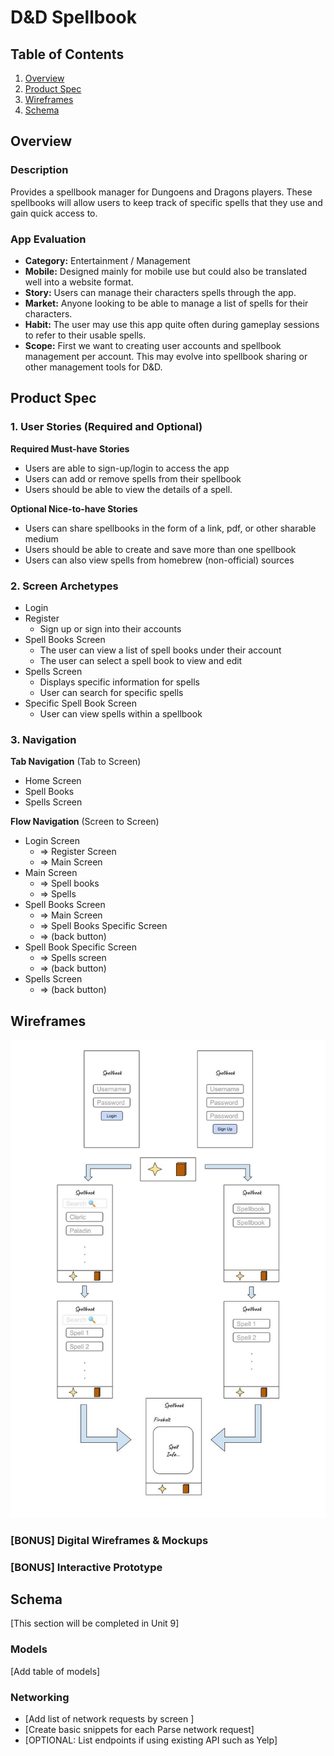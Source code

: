 # D&D Spellbook

## Table of Contents
1. [Overview](#Overview)
1. [Product Spec](#Product-Spec)
1. [Wireframes](#Wireframes)
2. [Schema](#Schema)

## Overview
### Description
Provides a spellbook manager for Dungoens and Dragons players. These spellbooks will allow users to keep track of specific spells that they use and gain quick access to.

### App Evaluation
- **Category:** Entertainment / Management
- **Mobile:** Designed mainly for mobile use but could also be translated well into a website format.
- **Story:** Users can manage their characters spells through the app.
- **Market:** Anyone looking to be able to manage a list of spells for their characters.
- **Habit:** The user may use this app quite often during gameplay sessions to refer to their usable spells.
- **Scope:** First we want to creating user accounts and spellbook management per account. This may evolve into spellbook sharing or other management tools for D&D.

## Product Spec

### 1. User Stories (Required and Optional)

**Required Must-have Stories**

* Users are able to sign-up/login to access the app
* Users can add or remove spells from their spellbook
* Users should be able to view the details of a spell.

**Optional Nice-to-have Stories**

* Users can share spellbooks in the form of a link, pdf, or other sharable medium
* Users should be able to create and save more than one spellbook
* Users can also view spells from homebrew (non-official) sources

### 2. Screen Archetypes

* Login
* Register
    * Sign up or sign into their accounts
* Spell Books Screen
   * The user can view a list of spell books under their account
   * The user can select a spell book to view and edit
* Spells Screen
   * Displays specific information for spells
   * User can search for specific spells
* Specific Spell Book Screen
   * User can view spells within a spellbook

### 3. Navigation

**Tab Navigation** (Tab to Screen)

* Home Screen
* Spell Books
* Spells Screen

**Flow Navigation** (Screen to Screen)

* Login Screen
   * => Register Screen
   * => Main Screen
* Main Screen
   * => Spell books
   * => Spells
* Spell Books Screen
   * => Main Screen
   * => Spell Books Specific Screen
   * => (back button)
* Spell Book Specific Screen
   * => Spells screen
   * => (back button)
* Spells Screen
   * => (back button)

## Wireframes
<img src="Wireframe.jpg" width=600>

### [BONUS] Digital Wireframes & Mockups

### [BONUS] Interactive Prototype

## Schema 
[This section will be completed in Unit 9]
### Models
[Add table of models]
### Networking
- [Add list of network requests by screen ]
- [Create basic snippets for each Parse network request]
- [OPTIONAL: List endpoints if using existing API such as Yelp]
